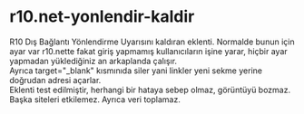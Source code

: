 # r10.net-yonlendir-kaldir
R10 Dış Bağlantı Yönlendirme Uyarısını kaldıran eklenti.
Normalde bunun için ayar var r10.nette fakat giriş yapmamış kullanıcıların işine yarar, hiçbir ayar yapmadan yüklediğiniz an arkaplanda çalışır.<br>
Ayrıca target="_blank" kısmınıda siler yani linkler yeni sekme yerine doğrudan adresi açarlar.<br>
Eklenti test edilmiştir, herhangi bir hataya sebep olmaz, görüntüyü bozmaz. Başka siteleri etkilemez. Ayrıca veri toplamaz.
